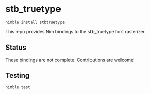 # stb_truetype

`nimble install stbtruetype`

This repo provides Nim bindings to the stb_truetype font rasterizer.

## Status

These bindings are not complete. Contributions are welcome!

## Testing

`nimble test`

